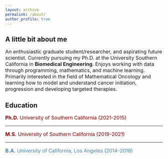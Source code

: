 ```yaml
---
layout: archive
permalink: /about/
author_profile: true
---
```


<h2 class="remove-whitespace">A little bit about me </h2>
<p style="font-size:16px"> An enthusiastic graduate student/researcher, and aspirating future scientist. Currently pursuing my Ph.D. at the University Southern California in <b>Biomedical Engineering</b>. Enjoys working with data through programming, mathematics, and machine learning. Primarily interested in the field of Mathematical Oncology and learning how to model and understand cancer initiation, progression and developing targeted therapies.
</p>
<h2 class="remove-whitespace">Education</h2>
<p style="font-size:16px; color:darkred"><b>Ph.D.</b> University of Southern California (2021-2015)</p>
<hr>
<p style="font-size:16px; color:darkred"><b>M.S.</b> University of Southern California (2019-2021)</p>
<hr>
<p style="font-size:16px; color:steelblue"><b>B.A.</b> University of California, Los Angeles (2014-2018)</p>
